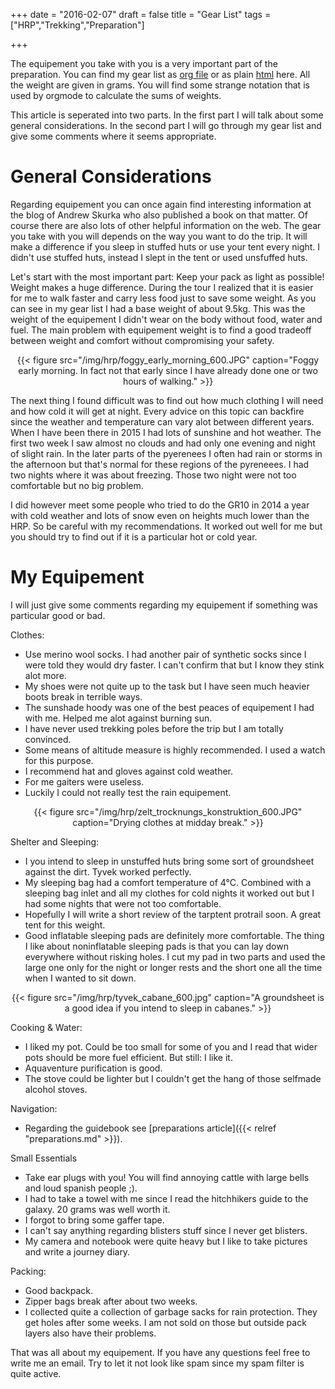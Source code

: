 +++
date = "2016-02-07"
draft = false
title = "Gear List"
tags = ["HRP","Trekking","Preparation"]

+++

The equipement you take with you is a very important part of the
preparation.  You can find my gear list as
[org file](/data/hrp/gear.org) or as plain [html](/data/hrp/gear.html)
here.  All the weight are given in grams. You will find some strange
notation that is used by orgmode to calculate the sums of weights.

This article is seperated into two parts.  In the first part I will
talk about some general considerations.  In the second part I will go
through my gear list and give some comments where it seems
appropriate.


# General Considerations

Regarding equipement you can once again find interesting information
at the blog of Andrew Skurka who also published a book on that matter.
Of course there are also lots of other helpful information on the web.
The gear you take with you will depends on the way you want to do the
trip.  It will make a difference if you sleep in stuffed huts or use
your tent every night.  I didn't use stuffed huts, instead I slept in
the tent or used unsfuffed huts.

Let's start with the most important part: Keep your pack as light as
possible! Weight makes a huge difference.  During the tour I realized
that it is easier for me to walk faster and carry less food just to
save some weight.  As you can see in my gear list I had a base weight
of about 9.5kg.  This was the weight of the equipement I didn't wear
on the body without food, water and fuel.  The main problem with
equipement weight is to find a good tradeoff between weight and
comfort without compromising your safety.

<center>{{< figure src="/img/hrp/foggy_early_morning_600.JPG" caption="Foggy early morning. In fact not that early since I have already done one or two hours of walking." >}}</center>

The next thing I found difficult was to find out how much clothing I
will need and how cold it will get at night.  Every advice on this
topic can backfire since the weather and temperature can vary alot
between different years.  When I have been there in 2015 I had lots of
sunshine and hot weather.  The first two week I saw almost no clouds
and had only one evening and night of slight rain.  In the later parts
of the pyerenees I often had rain or storms in the afternoon but
that's normal for these regions of the pyreneees.  I had two nights
where it was about freezing.  Those two night were not too comfortable
but no big problem.

I did however meet some people who tried to do the GR10 in 2014 a year
with cold weather and lots of snow even on heights much lower than the
HRP.  So be careful with my recommendations.  It worked out well for
me but you should try to find out if it is a particular hot or cold
year.


# My Equipement

I will just give some comments regarding my equipement if something
was particular good or bad.

Clothes:

- Use merino wool socks.  I had another pair of synthetic socks since
  I were told they would dry faster.  I can't confirm that but I know
  they stink alot more.
- My shoes were not quite up to the task but I have seen much heavier
  boots break in terrible ways.
- The sunshade hoody was one of the best peaces of equipement I had
  with me.  Helped me alot against burning sun.
- I have never used trekking poles before the trip but I am totally
  convinced.
- Some means of altitude measure is highly recommended.  I used a
  watch for this purpose.
- I recommend hat and gloves against cold weather.
- For me gaiters were useless.
- Luckily I could not really test the rain equipement.

<center>{{< figure src="/img/hrp/zelt_trocknungs_konstruktion_600.JPG" caption="Drying clothes at midday break." >}}</center>

Shelter and Sleeping:

- I you intend to sleep in unstuffed huts bring some sort of
  groundsheet against the dirt.  Tyvek worked perfectly.
- My sleeping bag had a comfort temperature of 4°C. Combined with a
  sleeping bag inlet and all my clothes for cold nights it worked out
  but I had some nights that were not too comfortable.
- Hopefully I will write a short review of the tarptent protrail soon.
  A great tent for this weight.
- Good inflatable sleeping pads are definitely more comfortable. The
  thing I like about noninflatable sleeping pads is that you can lay
  down everywhere without risking holes. I cut my pad in two parts and
  used the large one only for the night or longer rests and the short
  one all the time when I wanted to sit down.

<center>{{< figure src="/img/hrp/tyvek_cabane_600.jpg" caption="A groundsheet is a good idea if you intend to sleep in cabanes." >}}</center>

Cooking & Water:

- I liked my pot.  Could be too small for some of you and I read that
  wider pots should be more fuel efficient.  But still: I like it.
- Aquaventure purification is good.
- The stove could be lighter but I couldn't get the hang of those
  selfmade alcohol stoves.

Navigation:

- Regarding the guidebook see [preparations article]({{< relref
  "preparations.md" >}}).

Small Essentials

- Take ear plugs with you!  You will find annoying cattle with large
  bells and loud spanish people ;).
- I had to take a towel with me since I read the hitchhikers guide to
  the galaxy. 20 grams was well worth it.
- I forgot to bring some gaffer tape.
- I can't say anything regarding blisters stuff since I never get
  blisters.
- My camera and notebook were quite heavy but I like to take pictures
  and write a journey diary.

Packing:

- Good backpack.
- Zipper bags break after about two weeks.
- I collected quite a collection of garbage sacks for rain
  protection. They get holes after some weeks.  I am not sold on those
  but outside pack layers also have their problems.


That was all about my equipement.  If you have any questions feel free
to write me an email.  Try to let it not look like spam since my
spam filter is quite active.
